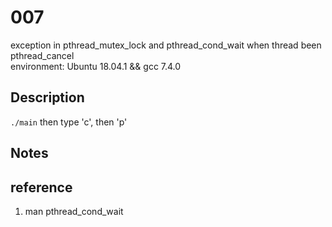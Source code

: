 # 007
exception in pthread_mutex_lock and pthread_cond_wait when thread been pthread_cancel  
environment: Ubuntu 18.04.1 && gcc 7.4.0

## Description
`./main` then type 'c', then 'p'

## Notes


## reference
1. man pthread_cond_wait
